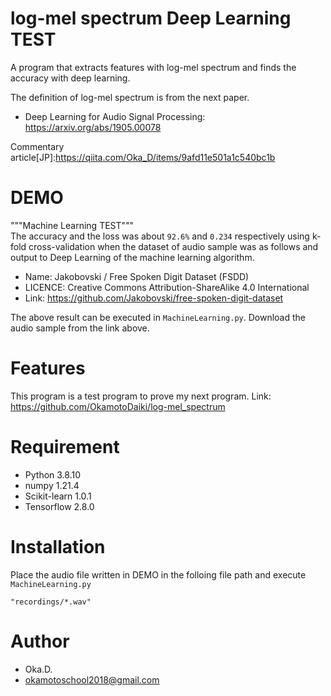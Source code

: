 # log-mel spectrum Deep Learning TEST
 
A program that extracts features with log-mel spectrum and finds the accuracy with deep learning.

The definition of log-mel spectrum is from the next paper.<br/>
* Deep Learning for Audio Signal Processing: https://arxiv.org/abs/1905.00078
 
Commentary article[JP]:https://qiita.com/Oka_D/items/9afd11e501a1c540bc1b 

# DEMO
 
"""Machine Learning TEST"""<br>
The accuracy and the loss was about `92.6%` and `0.234` respectively using k-fold cross-validation when the dataset of audio sample was as follows and output to Deep Learning of the machine learning algorithm.

* Name:  Jakobovski / Free Spoken Digit Dataset (FSDD)
* LICENCE: Creative Commons Attribution-ShareAlike 4.0 International
* Link: https://github.com/Jakobovski/free-spoken-digit-dataset

The above result can be executed in `MachineLearning.py`. Download the audio sample from the link above.

# Features
 
This program is a test program to prove my next program.
Link: https://github.com/OkamotoDaiki/log-mel_spectrum

 
# Requirement

* Python 3.8.10
* numpy 1.21.4
* Scikit-learn 1.0.1
* Tensorflow 2.8.0
 
# Installation
 
Place the audio file written in DEMO in the folloing file path and execute `MachineLearning.py`
```
"recordings/*.wav"
```

# Author
* Oka.D.
* okamotoschool2018@gmail.com
